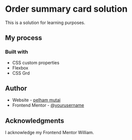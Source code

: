 # Order summary card solution

This is a solution for learning purposes.

## My process

### Built with

- CSS custom properties
- Flexbox
- CSS Grd

## Author

- Website - [pelham mutai](https://github.com/PelhamMutai)
- Frontend Mentor - [@yourusername](https://www.frontendmentor.io/profile/yourusername)

## Acknowledgments

I acknowledge my Frontend Mentor
  William.
